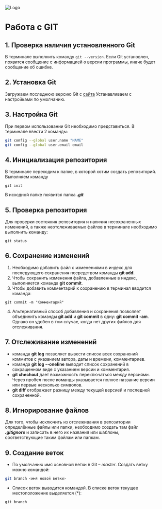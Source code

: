 ![Logo](gitlogo.jpg)
# Работа с GIT
## 1. Проверка наличия установленного Git
В терминале выполнить команду `git --version`. Если Git установлен, появится сообщение с информацией о версии программы, иначе будет сообщение об ошибке.

## 2. Установка Git
Загружаем последнюю версию Git с [сайта](https://git-scm.com/download/)
Устанавливаем с настройками по умолчанию.

## 3. Настройка Git
При первом использовании Git необходимо представиться. В терминале ввести 2 команды:
```Bash
git config --global user.name "NAME"
git config --global user.email email
```

## 4. Инициализация репозитория
В терминале переходим к папке, в которой хотим создать репозиторий. Выполняем команду
```
git init
```
В исходной папке появится папка ***.git***

## 5. Проверка репозитория
Для проверки состояния репозитория и наличия несохраненных изменений, а также неотслеживаемых файлов в терминале необходимо выполнить команду:
```
git status
```

## 6. Сохранение изменений
1. Необходимо добавить файл с изменениями в индекс для последующего сохранения посредством команды **git add**.
2. Чтобы сохранить изменения файла, добавленные в индекс, выполняется команда **git commit**. 
3. Чтобы добавить комментарий к сохранению в терминал вводится команда:
```
git commit -m "Комментарий"
```
4. Альтернативный способ добавления и сохранения позволяет объединить команды **git add** и **git commit** в одну: **git commit -am**. Однако он удобен в том случае, когда нет других файлов для отслеживания.

## 7. Отслеживание изменений
*  команда __git log__ позволяет вывести список всех сохранений коммитов с указанием автора, даты и времени, комментариев. 
* команда __git log --oneline__ выводит список сохранений в сокращенном виде с указанием версии и комментария.
* __git chechout__ дает возможность переключаться между версиями. Через пробел после команды указывается полное название версии или первые несколько символов. 
* __git diff__ отображает разницу между текущей версией и последней сохраненной.

## 8. Игнорирование файлов
Для того, чтобы исключить из отслеживания в репозитории определённые файлы или папки, необходимо создать там файл ***.gitignore*** и записать в него их названия или шаблоны, соответствующие таким файлам или папкам.

## 9. Создание веток
* По умолчанию имя основной ветки в Git – *master*. Создать ветку можно командой:
```Bash
git branch <имя новой ветки>
```
* Список веток выводится командой. В списке веток текущее местоположение выделяется (*):
```
git branch
```

